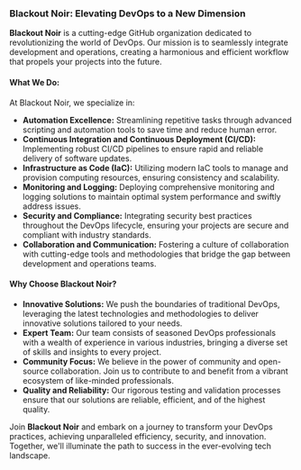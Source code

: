### Blackout Noir: Elevating DevOps to a New Dimension

**Blackout Noir** is a cutting-edge GitHub organization dedicated to revolutionizing the world of DevOps. Our mission is to seamlessly integrate development and operations, creating a harmonious and efficient workflow that propels your projects into the future.

#### What We Do:
At Blackout Noir, we specialize in:

- **Automation Excellence:** Streamlining repetitive tasks through advanced scripting and automation tools to save time and reduce human error.
- **Continuous Integration and Continuous Deployment (CI/CD):** Implementing robust CI/CD pipelines to ensure rapid and reliable delivery of software updates.
- **Infrastructure as Code (IaC):** Utilizing modern IaC tools to manage and provision computing resources, ensuring consistency and scalability.
- **Monitoring and Logging:** Deploying comprehensive monitoring and logging solutions to maintain optimal system performance and swiftly address issues.
- **Security and Compliance:** Integrating security best practices throughout the DevOps lifecycle, ensuring your projects are secure and compliant with industry standards.
- **Collaboration and Communication:** Fostering a culture of collaboration with cutting-edge tools and methodologies that bridge the gap between development and operations teams.

#### Why Choose Blackout Noir?
- **Innovative Solutions:** We push the boundaries of traditional DevOps, leveraging the latest technologies and methodologies to deliver innovative solutions tailored to your needs.
- **Expert Team:** Our team consists of seasoned DevOps professionals with a wealth of experience in various industries, bringing a diverse set of skills and insights to every project.
- **Community Focus:** We believe in the power of community and open-source collaboration. Join us to contribute to and benefit from a vibrant ecosystem of like-minded professionals.
- **Quality and Reliability:** Our rigorous testing and validation processes ensure that our solutions are reliable, efficient, and of the highest quality.

Join **Blackout Noir** and embark on a journey to transform your DevOps practices, achieving unparalleled efficiency, security, and innovation. Together, we'll illuminate the path to success in the ever-evolving tech landscape.
